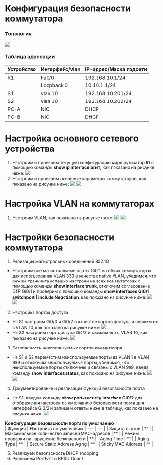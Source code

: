 # Конфигурация безопасности коммутатора

### Топология
![](https://github.com/devops-user/otus/blob/main/homeworks/homework_22/images/topology.PNG)

### Таблица адресации
| Устройство | Интерфейс/vlan | IP-адрес/Маска подсети |
--- | --- | --- |
| R1 | Fa0/0 | 192.168.10.1/24 |
|  | Loopback 0 | 10.10.1.1/24 |
| S1 | vlan 10 | 192.168.10.201/24 |
| S2 | vlan 10 | 192.168.10.202/24 |
| PC-A | NIC | DHCP | 255.255.255.0 |
| PC-B | NIC | DHCP | 255.255.255.0 |

# Настройка основного сетевого устройства
1. Настроим и проверим текущую конфигурацию маршрутизатор R1 с помощью команды **show ip interface brief**, как показано на рисунке ниже:
![](https://github.com/devops-user/otus/blob/main/homeworks/homework_22/images/R1.png)
2. Настроим и проверим основные параметры коммутаторов, как показано на рисунке ниже:
![](https://github.com/devops-user/otus/blob/main/homeworks/homework_22/images/S1.png)
![](https://github.com/devops-user/otus/blob/main/homeworks/homework_22/images/S2.png)

# Настройка VLAN на коммутаторах
1. Настроим VLAN, как показано на рисунке ниже:
![](https://github.com/devops-user/otus/blob/main/homeworks/homework_22/images/S1_vlan.png)
![](https://github.com/devops-user/otus/blob/main/homeworks/homework_22/images/S2_vlan.png)

# Настройки безопасности коммутатора
1. Релизация магистральных соединений 802.1Q
  * Настроим все магистральные порты Gi0/1 на обоих коммутаторах для использования VLAN 333 в качестве native VLAN, убедимся, что режим транкинга успешно настроен на всех коммутаторах с помощью команды **show interface trunk**, отключим согласование DTP Gi0/1 и проверим с помощью команды **show interfaces Gi0/1 switchport | include Negotiation**, как показано на рисунке ниже:
![](https://github.com/devops-user/otus/blob/main/homeworks/homework_22/images/S1_trunk.png)
![](https://github.com/devops-user/otus/blob/main/homeworks/homework_22/images/S2_trunk.png)
2. Настройка портов доступа
  * На S1 настроим Gi0/0 и Gi0/2 в качестве портов доступа и свяжим их с VLAN 10, как показано на рисунке ниже:
![](https://github.com/devops-user/otus/blob/main/homeworks/homework_22/images/S1_acc.png) 
  * На S2 настроим порт доступа Gi0/2 и свяжим его с VLAN 10, как показано на рисунке ниже:
![](https://github.com/devops-user/otus/blob/main/homeworks/homework_22/images/S2_acc.png)
3. Безопасность неиспользуемых портов коммутатора
  * На S1 и S2 переместим неиспользуемые порты из VLAN 1 в VLAN 999 и отключим неиспользуемые порты, убедимся, что неиспользуемые порты отключены и связаны с VLAN 999, введя команду **show interfaces status**, как показано на рисунке ниже:
![](https://github.com/devops-user/otus/blob/main/homeworks/homework_22/images/S1_sh.png)
![](https://github.com/devops-user/otus/blob/main/homeworks/homework_22/images/S2_sh.png)
4. Документирование и реализация функций безопасности порта
  * На S1, введем команду **show port-security interface Gi0/2**  для отображения настроек по умолчанию безопасности порта для интерфейса Gi0/2 и запишем ответы ниже в таблицу, как показано на рисунке ниже:
![](https://github.com/devops-user/otus/blob/main/homeworks/homework_22/images/S1_vlan_ps.png)

**Конфигурация безопасности порта по умолчанию**  
| Функция | Настройка по умолчанию |
 --- | --- |
| Защита портов | ** |
| Максимальное количество записей MAC-адресов | ** |
| Режим проверки на нарушение безопасности | ** |
| Aging Time | ** |
| Aging Type | ** |
| Secure Static Address Aging | ** |
| Sticky MAC Address | ** |

5. Реализуем безопасность DHCP snooping
6. Реализeем PortFast и BPDU Guard
